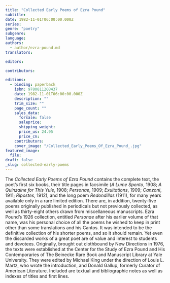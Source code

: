 ```yaml
---
title: "Collected Early Poems of Ezra Pound"
subtitle:
date: 1982-11-01T06:00:00.000Z
series:
genre: "poetry"
subgenre:
language:
authors:
  - author/ezra-pound.md
translators:

editors:

contributors:

editions:
  - binding: paperback
    isbn: 9780811208437
    date: 1982-11-01T06:00:00.000Z
    description: ""
    trim_size: ""
    page_count: ""
    sales_data:
      forsale: false
      saleprice:
      shipping_weight:
      price_us: 24.95
      price_cn:
    contributors:
    cover_image: "/Collected_Early_Poems_Of_Ezra_Pound_.jpg"
featured_image:
  file:
draft: false
_slug: collected-early-poems
---
```


The _Collected Early Poems of Ezra Pound_ contains the complete text, the poet’s first six books, their title pages in facsimile (_A Lume Spento_, 1908; _A Quinzaine for This Yule_, 1908; _Personae_, 1909; _Exultations_, 1909; _Canzoni_, 1911; _Ripostes_, 1912), and the long poem _Redondillas_ (1911), for many years available only in a rare limited edition. There are, in addition, twenty-five poems originally published in periodicals but not previously collected, as well as thirty-eight others drawn from miscellaneous manuscripts. Ezra Pound’s 1926 collection, entitled _Personae_ after his earlier volume of that name, was his personal choice of all the poems he wished to keep in print other than some translations and his Cantos. It was intended to be the definitive collection of his shorter poems, and so it should remain. Yet even the discarded works of a great poet are of value and interest to students and devotees. Originally, brought out clothbound by New Directions in 1976, the texts were established at the Center for the Study of Ezra Pound and His Contemporaries of The Beinecke Rare Book and Manuscript Library at Yale University. They were edited by Michael King under the direction of Louis L. Martz, who wrote the introduction, and Donald Gallup, formerly Curator of American Literature. Included are textual and bibliographic notes as well as indexes of titles and first lines.

